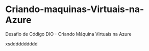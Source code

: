 # Criando-maquinas-Virtuais-na-Azure
Desafio de Código DIO - Criando Máquina Virtuais na Azure

xsdddddddddd
